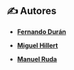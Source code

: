 ## ✍️ **Autores**

- **[Fernando Durán](https://github.com/Nando-Asir)**
  
- **[Miguel Hillert](https://github.com/MiguelHillert)**

- **[Manuel Ruda](https://github.com/RudaManuel)**
